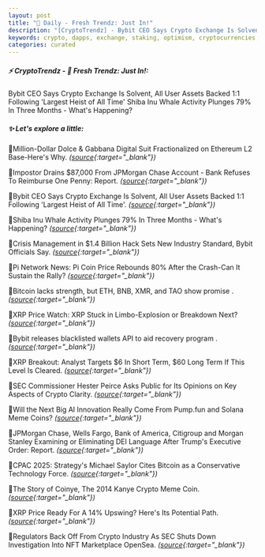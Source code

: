 ```yaml
---
layout: post
title: "🌌 Daily - Fresh Trendz: Just In!"
description: "[CryptoTrendz] - Bybit CEO Says Crypto Exchange Is Solvent, All User Assets Backed 1:1 Following 'Largest Heist of All Time' Shiba Inu Whale Activity Plunges 79% In Three Months - What's Happening?"
keywords: crypto, dapps, exchange, staking, optimism, cryptocurrencies, SOL, blockchain, eth
categories: curated
---
```


##### ⚡ CryptoTrendz - 📌 *Fresh Trendz: Just In!:*

Bybit CEO Says Crypto Exchange Is Solvent, All User Assets Backed 1:1 Following 'Largest Heist of All Time' Shiba Inu Whale Activity Plunges 79% In Three Months - What's Happening?

##### ✨ *Let's explore a little:*


🔹Million-Dollar Dolce &#038; Gabbana Digital Suit Fractionalized on Ethereum L2 Base-Here's Why. *([source](https://s.avyag.com/v65k){:target="_blank"})*

🔹Impostor Drains $87,000 From JPMorgan Chase Account - Bank Refuses To Reimburse One Penny: Report. *([source](https://s.avyag.com/tzys){:target="_blank"})*

🔹Bybit CEO Says Crypto Exchange Is Solvent, All User Assets Backed 1:1 Following 'Largest Heist of All Time'. *([source](https://s.avyag.com/9dlm){:target="_blank"})*

🔹Shiba Inu Whale Activity Plunges 79% In Three Months - What's Happening? *([source](https://s.avyag.com/vm9a){:target="_blank"})*

🔹Crisis Management in $1.4 Billion Hack Sets New Industry Standard, Bybit Officials Say. *([source](https://s.avyag.com/7q2v){:target="_blank"})*

🔹Pi Network News: Pi Coin Price Rebounds 80% After the Crash-Can It Sustain the Rally? *([source](https://s.avyag.com/0c8e){:target="_blank"})*

🔹Bitcoin lacks strength, but ETH, BNB, XMR, and TAO show promise . *([source](https://s.avyag.com/1n7o){:target="_blank"})*

🔹XRP Price Watch: XRP Stuck in Limbo-Explosion or Breakdown Next? *([source](https://s.avyag.com/1kfd){:target="_blank"})*

🔹Bybit releases blacklisted wallets API to aid recovery program . *([source](https://s.avyag.com/03vj){:target="_blank"})*

🔹XRP Breakout: Analyst Targets $6 In Short Term, $60 Long Term If This Level Is Cleared. *([source](https://s.avyag.com/hdbg){:target="_blank"})*

🔹SEC Commissioner Hester Peirce Asks Public for Its Opinions on Key Aspects of Crypto Clarity. *([source](https://s.avyag.com/5tgy){:target="_blank"})*

🔹Will the Next Big AI Innovation Really Come From Pump.fun and Solana Meme Coins? *([source](https://s.avyag.com/ac0o){:target="_blank"})*

🔹JPMorgan Chase, Wells Fargo, Bank of America, Citigroup and Morgan Stanley Examining or Eliminating DEI Language After Trump's Executive Order: Report. *([source](https://s.avyag.com/x3s8){:target="_blank"})*

🔹CPAC 2025: Strategy's Michael Saylor Cites Bitcoin as a Conservative Technology Force. *([source](https://s.avyag.com/14a1){:target="_blank"})*

🔹The Story of Coinye, The 2014 Kanye Crypto Meme Coin. *([source](https://s.avyag.com/u4jq){:target="_blank"})*

🔹XRP Price Ready For A 14% Upswing? Here's Its Potential Path. *([source](https://s.avyag.com/9z7k){:target="_blank"})*

🔹Regulators Back Off From Crypto Industry As SEC Shuts Down Investigation Into NFT Marketplace OpenSea. *([source](https://s.avyag.com/1ghr){:target="_blank"})*
